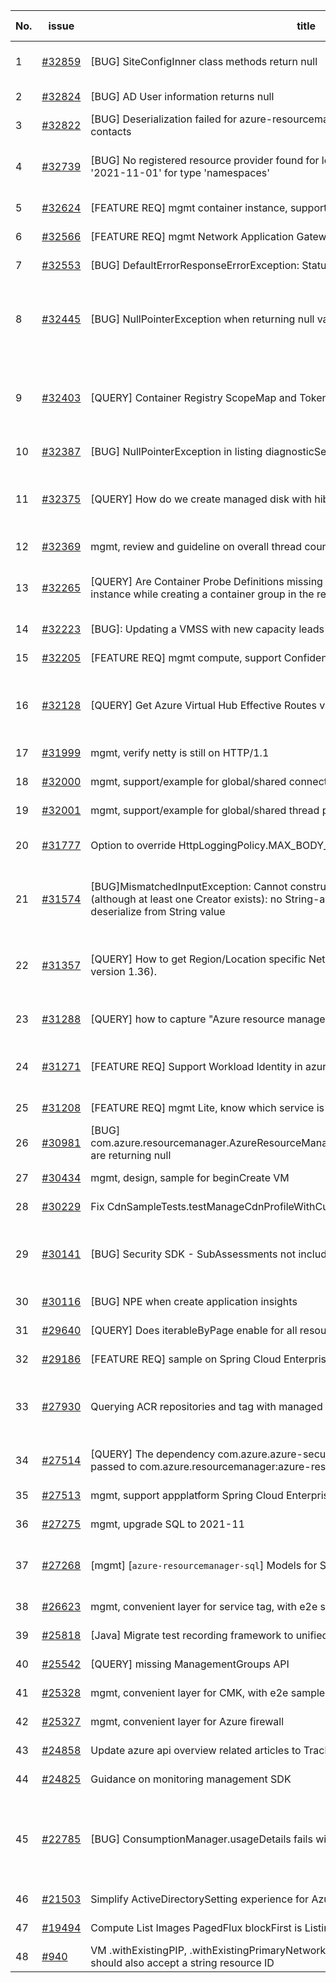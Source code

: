 | No. | issue | title | labels | assignees | bot advice | created date |
| ------ | ------ | ------ | ------ | ------ | ------ | :-----: |
|1|[#32859](https://github.com/Azure/azure-sdk-for-java/issues/32859)|[BUG] SiteConfigInner class methods return null|question, ARM, Mgmt, customer-reported, issue-addressed|weidongxu-microsoft|new comment|2023-01-10|
|2|[#32824](https://github.com/Azure/azure-sdk-for-java/issues/32824)|[BUG] AD User information returns null|question, ARM, Mgmt, customer-reported|XiaofeiCao|new comment|2023-01-09|
|3|[#32822](https://github.com/Azure/azure-sdk-for-java/issues/32822)|[BUG] Deserialization failed for azure-resourcemanager-security's listing security contacts|question, ARM, Mgmt, customer-reported|XiaofeiCao||2023-01-09|
|4|[#32739](https://github.com/Azure/azure-sdk-for-java/issues/32739)|[BUG] No registered resource provider found for location 'chinanorth2' and API version '2021-11-01' for type 'namespaces'|bug, Service Bus, Service Attention, Mgmt, blocking-customer-adoption|weidongxu-microsoft||2022-12-30|
|5|[#32624](https://github.com/Azure/azure-sdk-for-java/issues/32624)|[FEATURE REQ] mgmt container instance, support container update|Mgmt, Mgmt - Track 2|XiaofeiCao||2022-12-16|
|6|[#32566](https://github.com/Azure/azure-sdk-for-java/issues/32566)|[FEATURE REQ] mgmt Network Application Gateway, support WAF policy for WAF_V2|Mgmt, Mgmt - Track 2|XiaofeiCao||2022-12-12|
|7|[#32553](https://github.com/Azure/azure-sdk-for-java/issues/32553)|[BUG] DefaultErrorResponseErrorException: Status code 502 in listing webApps|question, ARM, Mgmt, customer-reported|weidongxu-microsoft|new comment|2022-12-09|
|8|[#32445](https://github.com/Azure/azure-sdk-for-java/issues/32445)|[BUG] NullPointerException when returning null value from ManagedClusterInner method|question, AKS, ARM, Mgmt, customer-reported, needs-team-attention, needs-author-feedback, no-recent-activity|XiaofeiCao||2022-12-05|
|9|[#32403](https://github.com/Azure/azure-sdk-for-java/issues/32403)|[QUERY] Container Registry  ScopeMap and Token management |question, Container Registry, Service Attention, Mgmt, Client, customer-reported, Mgmt - Track 2, needs-team-attention|lmolkova, XiaofeiCao||2022-12-02|
|10|[#32387](https://github.com/Azure/azure-sdk-for-java/issues/32387)|[BUG] NullPointerException in listing diagnosticSettings by resourceId|question, ARM, Mgmt, customer-reported|weidongxu-microsoft|new comment|2022-12-01|
|11|[#32375](https://github.com/Azure/azure-sdk-for-java/issues/32375)|[QUERY] How do we create managed disk with hibernation enabled|question, ARM, Mgmt, customer-reported, needs-author-feedback, no-recent-activity|XiaofeiCao||2022-11-30|
|12|[#32369](https://github.com/Azure/azure-sdk-for-java/issues/32369)|mgmt, review and guideline on overall thread count|Mgmt|XiaofeiCao||2022-11-30|
|13|[#32265](https://github.com/Azure/azure-sdk-for-java/issues/32265)|[QUERY] Are Container Probe Definitions missing in the fluent definition of a container instance while creating a container group in the resource manager?|question, Container Instances, Mgmt, customer-reported, needs-team-attention|XiaofeiCao|new comment|2022-11-21|
|14|[#32223](https://github.com/Azure/azure-sdk-for-java/issues/32223)|[BUG]: Updating a VMSS with new capacity leads to outdated VM models|Compute - VMSS, Mgmt|XiaofeiCao|new comment|2022-11-17|
|15|[#32205](https://github.com/Azure/azure-sdk-for-java/issues/32205)|[FEATURE REQ] mgmt compute, support Confidential VM|Mgmt, Mgmt - Track 2|XiaofeiCao||2022-11-17|
|16|[#32128](https://github.com/Azure/azure-sdk-for-java/issues/32128)|[QUERY] Get Azure Virtual Hub Effective Routes via Java SDK|question, Service Attention, Mgmt, customer-reported, needs-team-attention, Network - Virtual WAN|weidongxu-microsoft|new comment|2022-11-14|
|17|[#31999](https://github.com/Azure/azure-sdk-for-java/issues/31999)|mgmt, verify netty is still on HTTP/1.1|Mgmt, feature-request|XiaofeiCao||2022-11-08|
|18|[#32000](https://github.com/Azure/azure-sdk-for-java/issues/32000)|mgmt, support/example for global/shared connection pool, for multiple client instances|Mgmt, feature-request|XiaofeiCao||2022-11-08|
|19|[#32001](https://github.com/Azure/azure-sdk-for-java/issues/32001)|mgmt, support/example for global/shared thread pool, for multiple client instances|Mgmt, feature-request|XiaofeiCao||2022-11-08|
|20|[#31777](https://github.com/Azure/azure-sdk-for-java/issues/31777)|Option to override HttpLoggingPolicy.MAX_BODY_LOG_SIZE|ARM, Mgmt, customer-reported, feature-request|XiaofeiCao|new comment|2022-10-27|
|21|[#31574](https://github.com/Azure/azure-sdk-for-java/issues/31574)|[BUG]MismatchedInputException: Cannot construct instance of `java.util.ArrayList` (although at least one Creator exists): no String-argument constructor/factory method to deserialize from String value|question, Mgmt, customer-reported, needs-team-attention, Track 1, dependency-issue-jackson|weidongxu-microsoft, XiaofeiCao||2022-10-19|
|22|[#31357](https://github.com/Azure/azure-sdk-for-java/issues/31357)|[QUERY] How to get Region/Location specific Network Security Group (Using Java SDK version 1.36).|question, Network, Service Attention, Mgmt, customer-reported, needs-team-attention|XiaofeiCao||2022-10-10|
|23|[#31288](https://github.com/Azure/azure-sdk-for-java/issues/31288)|[QUERY] how to capture "Azure resource manager per hour limit reached" in azure sdk ?  |question, Mgmt, customer-reported, ARM - RBAC|weidongxu-microsoft, XiaofeiCao||2022-10-06|
|24|[#31271](https://github.com/Azure/azure-sdk-for-java/issues/31271)|[FEATURE REQ] Support Workload Identity in azure-resourcemanager-containerservice|question, AKS, Mgmt, customer-reported, needs-team-attention, Container Service|XiaofeiCao|new comment|2022-10-05|
|25|[#31208](https://github.com/Azure/azure-sdk-for-java/issues/31208)|[FEATURE REQ] mgmt Lite, know which service is popular, but we not generated for long|Mgmt, Mgmt - Track 2, planning|XiaofeiCao||2022-09-29|
|26|[#30981](https://github.com/Azure/azure-sdk-for-java/issues/30981)|[BUG] com.azure.resourcemanager.AzureResourceManager.Authenticated.activeDirectoryUsers() are returning null|question, ARM, Mgmt, customer-reported, needs-team-attention|XiaofeiCao||2022-09-15|
|27|[#30434](https://github.com/Azure/azure-sdk-for-java/issues/30434)|mgmt, design, sample for beginCreate VM|Mgmt|XiaofeiCao||2022-08-12|
|28|[#30229](https://github.com/Azure/azure-sdk-for-java/issues/30229)|Fix CdnSampleTests.testManageCdnProfileWithCustomDomain|Mgmt, test bug, Mgmt - Track 2|XiaofeiCao||2022-08-01|
|29|[#30141](https://github.com/Azure/azure-sdk-for-java/issues/30141)|[BUG] Security SDK - SubAssessments not includes additional data |question, Security, Service Attention, Mgmt, customer-reported, needs-team-attention|XiaofeiCao||2022-07-26|
|30|[#30116](https://github.com/Azure/azure-sdk-for-java/issues/30116)|[BUG] NPE when create application insights|Mgmt, Mgmt - Track 2|XiaofeiCao||2022-07-25|
|31|[#29640](https://github.com/Azure/azure-sdk-for-java/issues/29640)|[QUERY] Does iterableByPage enable for all resource provider?|question, ARM, Mgmt, customer-reported|XiaofeiCao|new comment|2022-06-24|
|32|[#29186](https://github.com/Azure/azure-sdk-for-java/issues/29186)|[FEATURE REQ] sample on Spring Cloud Enterprise Tier|Mgmt, Mgmt - Track 2|XiaofeiCao||2022-06-02|
|33|[#27930](https://github.com/Azure/azure-sdk-for-java/issues/27930)|Querying ACR repositories and tag with managed identity|question, Container Registry, Service Attention, Mgmt, customer-reported, needs-team-attention|weidongxu-microsoft||2022-03-29|
|34|[#27514](https://github.com/Azure/azure-sdk-for-java/issues/27514)|[QUERY] The dependency com.azure.azure-security-keyvault-secrets should not be passed to com.azure.resourcemanager:azure-resourcemanager|question, Mgmt, Client, customer-reported, needs-team-attention|weidongxu-microsoft|new comment|2022-03-08|
|35|[#27513](https://github.com/Azure/azure-sdk-for-java/issues/27513)|mgmt, support appplatform Spring Cloud Enterprise tier|Mgmt, Mgmt - Track 2|XiaofeiCao||2022-03-08|
|36|[#27275](https://github.com/Azure/azure-sdk-for-java/issues/27275)|mgmt, upgrade SQL to 2021-11|Mgmt, Mgmt - Track 2, planning|XiaofeiCao||2022-02-24|
|37|[#27268](https://github.com/Azure/azure-sdk-for-java/issues/27268)|[mgmt] [`azure-resourcemanager-sql`] Models for SQL resource manager are outdated|question, ARM, SQL, Mgmt, customer-reported, needs-team-attention|XiaofeiCao||2022-02-23|
|38|[#26623](https://github.com/Azure/azure-sdk-for-java/issues/26623)|mgmt, convenient layer for service tag, with e2e samples|Mgmt, Mgmt - Track 2, planning|XiaofeiCao||2022-01-21|
|39|[#25818](https://github.com/Azure/azure-sdk-for-java/issues/25818)|[Java] Migrate test recording framework to unified test framework|Mgmt, MQ|haolingdong-msft|new issue|2021-12-06|
|40|[#25542](https://github.com/Azure/azure-sdk-for-java/issues/25542)|[QUERY] missing ManagementGroups API|question, Mgmt, customer-reported|weidongxu-microsoft||2021-11-19|
|41|[#25328](https://github.com/Azure/azure-sdk-for-java/issues/25328)|mgmt, convenient layer for CMK, with e2e samples|Mgmt, Mgmt - Track 2, planning|XiaofeiCao||2021-11-11|
|42|[#25327](https://github.com/Azure/azure-sdk-for-java/issues/25327)|mgmt, convenient layer for Azure firewall|Mgmt, Mgmt - Track 2, planning|weidongxu-microsoft||2021-11-11|
|43|[#24858](https://github.com/Azure/azure-sdk-for-java/issues/24858)|Update azure api overview related articles to Track2|Mgmt|XiaofeiCao||2021-10-18|
|44|[#24825](https://github.com/Azure/azure-sdk-for-java/issues/24825)|Guidance on monitoring management SDK|Mgmt, Epic, planning|weidongxu-microsoft||2021-10-15|
|45|[#22785](https://github.com/Azure/azure-sdk-for-java/issues/22785)|[BUG] ConsumptionManager.usageDetails fails with 400 Bad Request|bug, Service Attention, Mgmt, customer-reported, needs-team-attention, needs-team-triage, Consumption - UsageDetailsAndExport|XiaofeiCao||2021-07-06|
|46|[#21503](https://github.com/Azure/azure-sdk-for-java/issues/21503)|Simplify ActiveDirectorySetting experience for AzureStackUser|Mgmt, Mgmt - Track 2|weidongxu-microsoft||2021-05-14|
|47|[#19494](https://github.com/Azure/azure-sdk-for-java/issues/19494)|Compute List Images PagedFlux blockFirst is Listing All Pages|bug, Compute, Mgmt|XiaofeiCao||2021-02-26|
|48|[#940](https://github.com/Azure/azure-sdk-for-java/issues/940)|VM .withExistingPIP, .withExistingPrimaryNetwork, .withExistingNIC and other withExisting* should also accept a string resource ID|Mgmt, feature-request|XiaofeiCao||2016-07-06|
